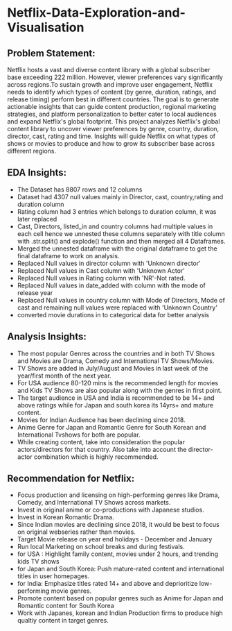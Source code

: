 # Netflix-Data-Exploration-and-Visualisation

## Problem Statement:
Netflix hosts a vast and diverse content library with a global subscriber base exceeding 222 million. However, viewer preferences vary significantly across regions.To sustain growth and improve user engagement, Netflix needs to identify which types of content (by genre, duration, ratings, and release timing) perform best in different countries. The goal is to generate actionable insights that can guide content production, regional marketing strategies, and platform personalization to better cater to local audiences and expand Netflix's global footprint.
This project analyzes Netflix's global content library to uncover viewer preferences by genre, country, duration, director, cast, rating and time. Insights will guide Netflix on what types of shows or movies to produce and how to grow its subscriber base across different regions.

## EDA Insights:
* The Dataset has 8807 rows and 12 columns
* Dataset had 4307 null values mainly in Director, cast, country,rating and duration column 
* Rating column had 3 entries which belongs to duration column, it was later replaced 
* Cast, Directors, listed_in and country columns had multiple values in each cell hence we unnested these columns separately with title column with .str.split() and explode() function and then merged all 4 Dataframes.
* Merged the unnested dataframe with the original dataframe to get the final dataframe to work on analysis.
* Replaced Null values in director column with 'Unknown director'
* Replaced Null values in Cast column with 'Unknown Actor'
* Replaced Null values in Rating column with 'NR'-Not rated.
* Replaced Null values in date_added with column with the mode of release year
* Replaced Null values in country column with Mode of Directors, Mode of cast and remaining null values were replaced with 'Unknown Country'
* converted movie durations in to categorical data for better analysis

## Analysis Insights:

* The most popular Genres across the countries and in both TV Shows and Movies are Drama, Comedy and International TV Shows/Movies.
* TV Shows are added in July/August and Movies in last week of the year/first month of the next year.
* For USA audience 80-120 mins is the recommended length for movies and Kids TV Shows are also popular along with the genres in first point.
* The target audience in USA and India is recommended to be 14+ and above ratings while for Japan and south korea its 14yrs+ and mature content.
* Movies for Indian Audience has been declining since 2018.
* Anime Genre for Japan and Romantic Genre for South Korean and International Tvshows for both are popular.
* While creating content, take into consideration the popular actors/directors
for that country. Also take into account the director-actor combination which 
is highly recommended. 

## Recommendation for Netflix:
* Focus production and licensing on high-performing genres like Drama, Comedy, and International TV Shows across markets.
* Invest in original anime or co-productions with Japanese studios.
* Invest in Korean Romantic Drama.
* Since Indian movies are declining since 2018, it would be best to focus on original webseries rather than movies.
* Target Movie release on year end holidays - December and January
* Run local Marketing on school breaks and during festivals.
* for USA : Highlight family content, movies under 2 hours, and trending kids TV shows
* for Japan and South Korea: Push mature-rated content and international titles in user homepages.
* for India: Emphasize titles rated 14+ and above and deprioritize low-performing movie genres.
* Promote content based on popular genres such as Anime for Japan and Romantic content for South Korea
* Work with Japanes, korean and Indian Production firms to produce high qualtiy content in target genres. 
